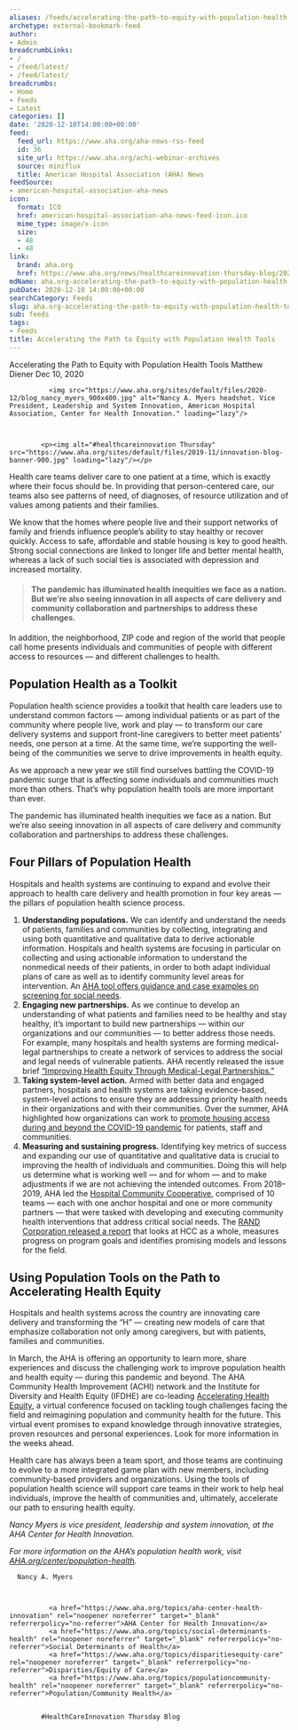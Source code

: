 ```yaml
---
aliases: /feeds/accelerating-the-path-to-equity-with-population-health-tools
archetype: external-bookmark-feed
author:
- Admin
breadcrumbLinks:
- /
- /feed/latest/
- /feed/latest/
breadcrumbs:
- Home
- Feeds
- Latest
categories: []
date: '2020-12-10T14:00:00+00:00'
feed:
  feed_url: https://www.aha.org/aha-news-rss-feed
  id: 36
  site_url: https://www.aha.org/achi-webinar-archives
  source: miniflux
  title: American Hospital Association (AHA) News
feedSource:
- american-hospital-association-aha-news
icon:
  format: ICO
  href: american-hospital-association-aha-news-feed-icon.ico
  mime_type: image/x-icon
  size:
  - 48
  - 48
link:
  brand: aha.org
  href: https://www.aha.org/news/healthcareinnovation-thursday-blog/2020-12-10-accelerating-path-equity-population-health-tools
mdName: aha.org-accelerating-the-path-to-equity-with-population-health-tools
pubDate: 2020-12-10 14:00:00+00:00
searchCategory: Feeds
slug: aha.org-accelerating-the-path-to-equity-with-population-health-tools
sub: feeds
tags:
- Feeds
title: Accelerating the Path to Equity with Population Health Tools
---
```


Accelerating the Path to Equity with Population Health Tools
Matthew Diener
Dec 10, 2020

              <img src="https://www.aha.org/sites/default/files/2020-12/blog_nancy_myers_900x400.jpg" alt="Nancy A. Myers headshot. Vice President, Leadership and System Innovation, American Hospital Association, Center for Health Innovation." loading="lazy"/>
      
  
      
            <p><img alt="#healthcareinnovation Thursday" src="https://www.aha.org/sites/default/files/2019-11/innovation-blog-banner-900.jpg" loading="lazy"/></p>

<p>Health care teams deliver care to one patient at a time, which is exactly where their focus should be. In providing that person-centered care, our teams also see patterns of need, of diagnoses, of resource utilization and of values among patients and their families.</p>

<p>We know that the homes where people live and their support networks of family and friends influence people’s ability to stay healthy or recover quickly. Access to safe, affordable and stable housing is key to good health. Strong social connections are linked to longer life and better mental health, whereas a lack of such social ties is associated with depression and increased mortality.</p>

<blockquote>
<h4>The pandemic has illuminated health inequities we face as a nation. But we’re also seeing innovation in all aspects of care delivery and community collaboration and partnerships to address these challenges.</h4>
</blockquote>

<p>In addition, the neighborhood, ZIP code and region of the world that people call home presents individuals and communities of people with different access to resources — and different challenges to health.</p>

<h2>Population Health as a Toolkit</h2>

<p>Population health science provides a toolkit that health care leaders use to understand common factors — among individual patients or as part of the community where people live, work and play — to transform our care delivery systems and support front-line caregivers to better meet patients’ needs, one person at a time. At the same time, we’re supporting the well-being of the communities we serve to drive improvements in health equity.</p>

<p>As we approach a new year we still find ourselves battling the COVID-19 pandemic surge that is affecting some individuals and communities much more than others. That’s why population health tools are more important than ever.</p>

<p>The pandemic has illuminated health inequities we face as a nation. But we’re also seeing innovation in all aspects of care delivery and community collaboration and partnerships to address these challenges.</p>

<h2>Four Pillars of Population Health</h2>

<p>Hospitals and health systems are continuing to expand and evolve their approach to health care delivery and health promotion in four key areas — the pillars of population health science process.</p>

<ol><li><strong>Understanding populations.</strong> We can identify and understand the needs of patients, families and communities by collecting, integrating and using both quantitative and qualitative data to derive actionable information. Hospitals and health systems are focusing in particular on collecting and using actionable information to understand the nonmedical needs of their patients, in order to both adapt individual plans of care as well as to identify community level areas for intervention. An <a href="https://www.aha.org/system/files/media/file/2019/09/screening-for-social-needs-tool-value-initiative-rev-9-26-2019.pdf" rel="noopener noreferrer" target="_blank" referrerpolicy="no-referrer">AHA tool offers guidance and case examples on screening for social needs</a>.</li>
	<li><strong>Engaging new partnerships.</strong> As we continue to develop an understanding of what patients and families need to be healthy and stay healthy, it’s important to build new partnerships — within our organizations and our communities — to better address those needs. For example, many hospitals and health systems are forming medical-legal partnerships to create a network of services to address the social and legal needs of vulnerable patients. AHA recently released the issue brief <a href="https://www.aha.org/system/files/media/file/2020/11/aha-medical-legal-partnerships-1120-final.pdf" rel="noopener noreferrer" target="_blank" referrerpolicy="no-referrer">“Improving Health Equity Through Medical-Legal Partnerships.”</a></li>
	<li><strong>Taking system-level action.</strong> Armed with better data and engaged partners, hospitals and health systems are taking evidence-based, system-level actions to ensure they are addressing priority health needs in their organizations and with their communities. Over the summer, AHA highlighted how organizations can work to <a href="https://www.aha.org/system/files/media/file/2020/07/pop-health-covid-housing-0720.pdf" rel="noopener noreferrer" target="_blank" referrerpolicy="no-referrer">promote housing access during and beyond the COVID-19 pandemic</a> for patients, staff and communities.</li>
	<li><strong>Measuring and sustaining progress.</strong> Identifying key metrics of success and expanding our use of quantitative and qualitative data is crucial to improving the health of individuals and communities. Doing this will help us determine what is working well — and for whom — and to make adjustments if we are not achieving the intended outcomes. From 2018–2019, AHA led the <a href="https://www.aha.org/center/hcc" rel="noopener noreferrer" target="_blank" referrerpolicy="no-referrer">Hospital Community Cooperative</a>, comprised of 10 teams — each with one anchor hospital and one or more community partners — that were tasked with developing and executing community health interventions that address critical social needs. The <a href="https://www.aha.org/system/files/media/file/2020/02/RAND_research_report_HCC.pdf" rel="noopener noreferrer" target="_blank" referrerpolicy="no-referrer">RAND Corporation released a report</a> that looks at HCC as a whole, measures progress on program goals and identifies promising models and lessons for the field.</li>
</ol><h2>Using Population Tools on the Path to Accelerating Health Equity</h2>

<p>Hospitals and health systems across the country are innovating care delivery and transforming the “H” — creating new models of care that emphasize collaboration not only among caregivers, but with patients, families and communities.</p>

<p>In March, the AHA is offering an opportunity to learn more, share experiences and discuss the challenging work to improve population health and health equity — during this pandemic and beyond. The AHA Community Health Improvement (ACHI) network and the Institute for Diversity and Health Equity (IFDHE) are co-leading <a href="https://www.aha.org/education-events/accelerating-health-equity" rel="noopener noreferrer" target="_blank" referrerpolicy="no-referrer">Accelerating Health Equity</a>, a virtual conference focused on tackling tough challenges facing the field and reimagining population and community health for the future. This virtual event promises to expand knowledge through innovative strategies, proven resources and personal experiences. Look for more information in the weeks ahead.</p>

<p>Health care has always been a team sport, and those teams are continuing to evolve to a more integrated game plan with new members, including community-based providers and organizations. Using the tools of population health science will support care teams in their work to help heal individuals, improve the health of communities and, ultimately, accelerate our path to ensuring health equity.</p>

<p><em>Nancy Myers is vice president, leadership and system innovation, at the AHA Center for Health Innovation.</em></p>

<p><em>For more information on the AHA’s population health work, visit <a href="https://www.aha.org/center/population-health" rel="noopener noreferrer" target="_blank" referrerpolicy="no-referrer">AHA.org/center/population-health</a>.</em></p>

      

      Nancy A. Myers
  

      
              <a href="https://www.aha.org/topics/aha-center-health-innovation" rel="noopener noreferrer" target="_blank" referrerpolicy="no-referrer">AHA Center for Health Innovation</a>
              <a href="https://www.aha.org/topics/social-determinants-health" rel="noopener noreferrer" target="_blank" referrerpolicy="no-referrer">Social Determinants of Health</a>
              <a href="https://www.aha.org/topics/disparitiesequity-care" rel="noopener noreferrer" target="_blank" referrerpolicy="no-referrer">Disparities/Equity of Care</a>
              <a href="https://www.aha.org/topics/populationcommunity-health" rel="noopener noreferrer" target="_blank" referrerpolicy="no-referrer">Population/Community Health</a>
          
  
            #HealthCareInnovation Thursday Blog
